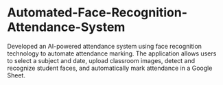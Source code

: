 # Automated-Face-Recognition-Attendance-System
Developed an AI-powered attendance system using face recognition technology to automate attendance marking. The application allows users to select a subject and date, upload classroom images, detect and recognize student faces, and automatically mark attendance in a Google Sheet. 
